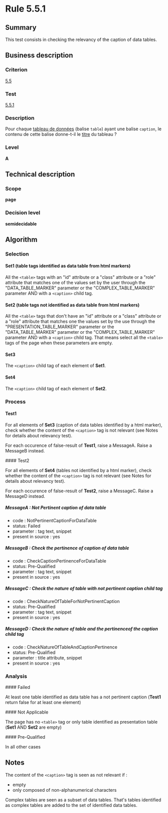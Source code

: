 # Rule 5.5.1

## Summary

This test consists in checking the relevancy of the caption of data tables.

## Business description

### Criterion

[5.5](http://references.modernisation.gouv.fr/referentiel-technique-0#crit-5-5)

### Test

[5.5.1](http://references.modernisation.gouv.fr/referentiel-technique-0#test-5-5-1)

### Description

Pour chaque <a href="http://references.modernisation.gouv.fr/referentiel-technique-0#mTabDonnee">tableau de donn&eacute;es</a> (balise `table`) ayant une balise `caption`, le contenu de cette balise donne-t-il le <a href="http://references.modernisation.gouv.fr/referentiel-technique-0#mTitreTab">titre</a> du tableau ?

### Level

**A**

## Technical description

### Scope

**page**

### Decision level

**semidecidable**

## Algorithm

### Selection

#### Set1 (table tags identified as data table from html markers)

All the `<table>` tags with an "id" attribute or a "class" attribute or a
"role" attribute that matches one of the values set by the user through
the "DATA_TABLE_MARKER" parameter or the "COMPLEX_TABLE_MARKER" parameter AND with a `<caption>` child tag.

#### Set2 (table tags not identified as data table from html markers)

All the `<table>` tags that don't have an "id" attribute or a "class"
attribute or a "role" attribute that matches one the values set by the
use through the "PRESENTATION_TABLE_MARKER" parameter or the
"DATA_TABLE_MARKER" parameter or the "COMPLEX_TABLE_MARKER" parameter AND with a `<caption>` child tag. That
means select all the `<table>` tags of the page when these parameters are
empty.

#### Set3

The `<caption>` child tag of each element of **Set1**.

#### Set4

The `<caption>` child tag of each element of **Set2**.

### Process

#### Test1

For all elements of **Set3** (caption of data tables identified by a html marker), check whether the content of the `<caption>` tag is not relevant (see Notes for details about relevancy test). 

For each occurence of false-result of **Test1**, raise a MessageA. Raise a MessageB instead.

#### Test2

For all elements of **Set4** (tables not identified by a html marker), check whether the content of the `<caption>` tag is not relevant (see Notes for details about relevancy test). 

For each occurence of false-result of **Test2**, raise a MessageC. Raise a MessageD instead.

##### MessageA : Not Pertinent caption of data table

-   code : NotPertinentCaptionForDataTable
-   status: Failed
-   parameter : tag text, snippet
-   present in source : yes

##### MessageB : Check the pertinence of caption of data table

-   code : CheckCaptionPertinenceForDataTable
-   status: Pre-Qualified
-   parameter : tag text, snippet
-   present in source : yes

##### MessageC : Check the nature of table with not pertinent caption child tag

-   code : CheckNatureOfTableForNotPertinentCaption
-   status: Pre-Qualified
-   parameter : tag text, snippet
-   present in source : yes

##### MessageD : Check the nature of table and the pertinenceof the caption child tag

-   code : CheckNatureOfTableAndCaptionPertinence
-   status: Pre-Qualified
-   parameter : title attribute, snippet
-   present in source : yes

### Analysis

#### Failed

At least one table identified as data table has a not pertinent caption (**Test1** return false for at least one element)

#### Not Applicable

The page has no `<table>` tag or only table identified as presentation table (**Set1** AND **Set2** are empty)

#### Pre-Qualified

In all other cases

## Notes

The content of the `<caption>` tag is seen as not relevant if :

- empty
- only composed of non-alphanumerical characters

Complex tables are seen as a subset of data tables. That's tables identified as complex tables are added to the set of identified data tables.
